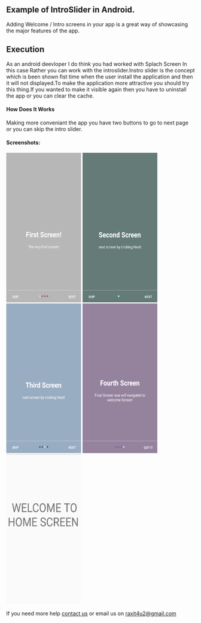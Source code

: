 <h2>Example of IntroSlider in Android.</h2>
<p>Adding Welcome / Intro screens in your app is a great way of showcasing the major features of the app.</4>

<h2>Execution</h2>

<p>As an android deevloper I do think you had worked with Splach Screen In this case Rather you can work with the introslider.Instro slider is the concept which is been shown fist time when the user install the application and then it will not displayed.To make the application more attractive you should try this thing.If you wanted to make it visible again then you have to uninstall the app or you can clear the cache.<p>
         
<h4>How Does It Works</h4>
<p>Making more conveniant the app you have two buttons to go to next page or you can skip the intro slider.</p>


<h4>Screenshots:</h4>

<img src="/IntroSliderDemo/Screens/src_1.png" width="200" height="400" />       <img src="/IntroSliderDemo/Screens/src_2.png" width="200" height="400" />            <img src="/IntroSliderDemo/Screens/src_3.png" width="200" height="400" />            <img src="/IntroSliderDemo/Screens/src_4.png" width="200" height="400" />            <img src="/IntroSliderDemo/Screens/src_main.png" width="200" height="400" />

<p>If you need more help <a href="http://www.crestinfotech.com/contact-us/" target="_blank">contact us</a> 
or email us on <a href="mailto:raxit4u2@gmail.com">raxit4u2@gmail.com</a></p>
